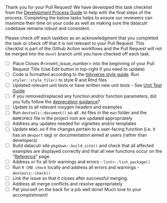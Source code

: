 Thank you for your Pull Request! We have developed this task checklist from the [Development Process Guide](https://pharmaverse.github.io/datacutr/articles/development_process.html) to help with the final steps of the process. Completing the below tasks helps to ensure our reviewers can maximize their time on your code as well as making sure the datacutr codebase remains robust and consistent.   

Please check off each taskbox as an acknowledgment that you completed the task or check off that it is not relevant to your Pull Request. This checklist is part of the Github Action workflows and the Pull Request will not be merged into the `devel` branch until you have checked off each task.

- [ ] Place Closes #<insert_issue_number> into the beginning of your Pull Request Title (Use Edit button in top-right if you need to update)
- [ ] Code is formatted according to the [tidyverse style guide](https://style.tidyverse.org/). Run `styler::style_file()` to style R and Rmd files
- [ ] Updated relevant unit tests or have written new unit tests - See [Unit Test Guide](https://pharmaverse.github.io/datacutr/articles/unit_test_guidance.html#writing-unit-tests-in-datacutr-)
- [ ] If you removed/replaced any function and/or function parameters, did you fully follow the [deprecation guidance](https://pharmaverse.github.io/datacutr/articles/programming_strategy.html#deprecation-1)?
- [ ] Update to all relevant roxygen headers and examples 
- [ ] Run `devtools::document()` so all `.Rd` files in the `man` folder and the `NAMESPACE` file in the project root are updated appropriately
- [ ] Address any updates needed for vignettes and/or templates
- [ ] Update `NEWS.md` if the changes pertain to a user-facing function (i.e. it has an `@export` tag) or documentation aimed at users (rather than developers)
- [ ] Build datacutr site `pkgdown::build_site()` and check that all affected examples are displayed correctly and that all new functions occur on the "[Reference](https://pharmaverse.github.io/datacutr/reference/index.html)" page. 
- [ ] Address or fix all lintr warnings and errors - `lintr::lint_package()`
- [ ] Run `R CMD check` locally and address all errors and warnings - `devtools::check()`
- [ ] Link the issue so that it closes after successful merging. 
- [ ] Address all merge conflicts and resolve appropriately 
- [ ] Pat yourself on the back for a job well done! Much love to your accomplishment!
